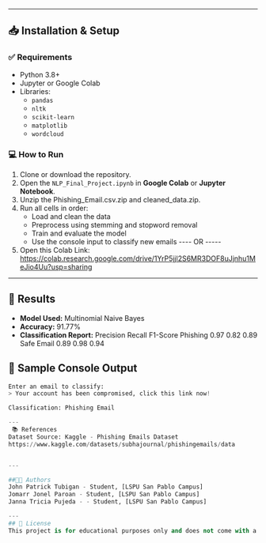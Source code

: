
---

## 📥 Installation & Setup

### ✅ Requirements

- Python 3.8+
- Jupyter or Google Colab
- Libraries:
  - `pandas`
  - `nltk`
  - `scikit-learn`
  - `matplotlib`
  - `wordcloud`

### 💻 How to Run

1. Clone or download the repository.
2. Open the `NLP_Final_Project.ipynb` in **Google Colab** or **Jupyter Notebook**.
3. Unzip the Phishing_Email.csv.zip and cleaned_data.zip. 
4. Run all cells in order:
   - Load and clean the data
   - Preprocess using stemming and stopword removal
   - Train and evaluate the model
   - Use the console input to classify new emails
---- OR -----
1. Open this Colab Link: https://colab.research.google.com/drive/1YrP5jjl2S6MR3DOF8uJjnhu1MeJio4Uu?usp=sharing 
---

## 🚀 Results

- **Model Used:** Multinomial Naive Bayes
- **Accuracy:** 91.77%
- **Classification Report:**
Precision Recall F1-Score
Phishing 0.97 0.82 0.89
Safe Email 0.89 0.98 0.94


## 🧪 Sample Console Output

```python
Enter an email to classify: 
> Your account has been compromised, click this link now!

Classification: Phishing Email

---
 📚 References
Dataset Source: Kaggle - Phishing Emails Dataset
https://www.kaggle.com/datasets/subhajournal/phishingemails/data 


---

##👨‍💻 Authors
John Patrick Tubigan - Student, [LSPU San Pablo Campus]
Jomarr Jonel Paroan - Student, [LSPU San Pablo Campus]
Janna Tricia Pujeda - - Student, [LSPU San Pablo Campus]

---
## 📌 License
This project is for educational purposes only and does not come with a license for commercial use.


